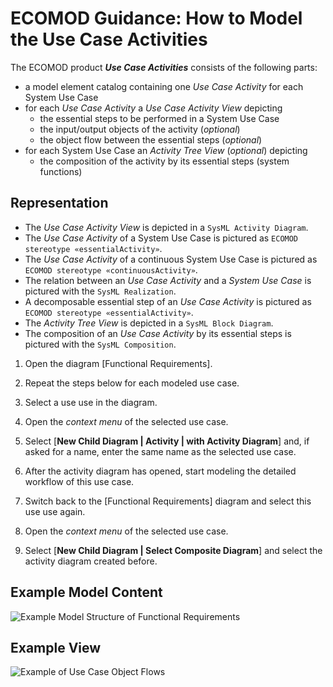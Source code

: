 # ECOMOD Guidance: How to Model the Use Case Activities




The ECOMOD product **_Use Case Activities_** consists of the following parts:

+ a model element catalog containing one _Use Case Activity_ for each System Use Case
+ for each _Use Case Activity_ a _Use Case Activity View_ depicting
  - the essential steps to be performed in a System Use Case
  - the input/output objects of the activity (_optional_)
  - the object flow between the essential steps (_optional_)
+ for each System Use Case an _Activity Tree View_ (_optional_) depicting
  - the composition of the activity by its essential steps (system functions)


## Representation

+ The _Use Case Activity View_ is depicted in a `SysML Activity Diagram`.
+ The _Use Case Activity_ of a System Use Case is pictured as `ECOMOD stereotype «essentialActivity»`.
+ The _Use Case Activity_ of a continuous System Use Case is pictured as `ECOMOD stereotype «continuousActivity»`.
+ The relation between an _Use Case Activity_ and a _System Use Case_ is pictured with the `SysML Realization`.
+ A decomposable essential step of an _Use Case Activity_ is pictured as `ECOMOD stereotype «essentialActivity»`.
+ The _Activity Tree View_ is depicted in a `SysML Block Diagram`.
+ The composition of an _Use Case Activity_ by its essential steps is pictured with the `SysML Composition`.








1. Open the diagram [Functional Requirements].

1. Repeat the steps below for each modeled use case.

1. Select a use use in the diagram.

1. Open the _context menu_ of the selected use case.

1. Select [**New Child Diagram | Activity | with Activity Diagram**] and, if asked for a name, enter the same name as the selected use case.

1. After the activity diagram has opened, start modeling the detailed workflow of this use case.

1. Switch back to the [Functional Requirements] diagram and select this use use again.

1. Open the _context menu_ of the selected use case.

1. Select [**New Child Diagram | Select Composite Diagram**] and select the activity diagram created before.


## Example Model Content

![Example Model Structure of Functional Requirements](images/en-iotpml-example-usecaseactivities-modelstructure.png)


## Example View

![Example of Use Case Object Flows](images/en-iotpml-example-usecaseactivities-modelview.png)
